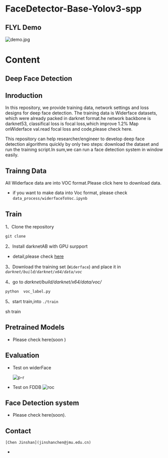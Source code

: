 # FaceDetector-Base-Yolov3-spp

## FLYL Demo

![demo.jpg](https://github.com/jmu201521121021/FaceDetector-Base-Yolov3-spp/blob/master/results/face-test1.jpg)

# Content

## Deep Face Detection

## Inroduction

In this repository, we provide training data, network settings and loss designs for deep face detection.
The training data is Widerface datasets, which were already packed in darknet  format.he network backbone is darknet53, classifical loss is focal loss,which  improve 1.2%  Map onWiderface val.read focal loss and code,please check here.

This repository can help researcher/engineer to develop deep face detection  algorithms quickly by only two steps: download the dataset and run the training script.In sum,we can run a face detection system in window easily.

## Trainng Data

All Widerface data are into VOC format.Please click here to download data.

- if you want to make data into Voc format, please check `data_process/widerfaceToVoc.ipynb `

## Train

1、Clone the repository

```
git clone 
```

2、Install darknetAB with GPU surpport 

- detail,please check [here](https://github.com/AlexeyAB/darknet/blob/master/README.md) 

3、Download the training set (`Widerface`) and place it in *`darknet/build/darknet/x64/data/voc`*



4、go to *darknet/build/darknet/x64/data/voc/*

```
python  voc_label.py
```

5、start train,into `./train`

sh train



## Pretrained Models

- Please check here(soon )

## Evaluation

- Test on widerFace

  ![p-r](https://github.com/jmu201521121021/FaceDetector-Base-Yolov3-spp/blob/master/evaluation/PR%20Curve%20of%20yolov3-spp-face.png)

- Test on FDDB
  ![roc](https://github.com/jmu201521121021/FaceDetector-Base-Yolov3-spp/blob/master/evaluation/ROC-curve-final.png)

## Face Detection system

- Please check here(soon).

## Contact

```
[Chen Jinshan](jinshanchen@jmu.edu.cn)
```

-

